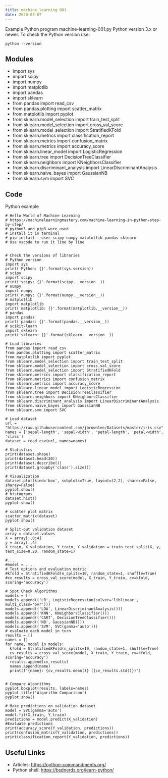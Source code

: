 ```yaml
---
title: machine learning 001
date: 2020-05-07
---
```

Example Python program machine-learning-001.py
Python version 3.x or newer.
To check the Python version use:

    python --version

## Modules

* import sys
* import scipy
* import numpy
* import matplotlib
* import pandas
* import sklearn
* from pandas import read_csv
* from pandas.plotting import scatter_matrix
* from matplotlib import pyplot
* from sklearn.model_selection import train_test_split
* from sklearn.model_selection import cross_val_score
* from sklearn.model_selection import StratifiedKFold
* from sklearn.metrics import classification_report
* from sklearn.metrics import confusion_matrix
* from sklearn.metrics import accuracy_score
* from sklearn.linear_model import LogisticRegression
* from sklearn.tree import DecisionTreeClassifier
* from sklearn.neighbors import KNeighborsClassifier
* from sklearn.discriminant_analysis import LinearDiscriminantAnalysis
* from sklearn.naive_bayes import GaussianNB
* from sklearn.svm import SVC

## Code

Python example

    # Hello World of Machine Learning
    # https://machinelearningmastery.com/machine-learning-in-python-step-by-step/
    # python3 and pip3 were used
    # install it in terminal
    # pip install --user scipy numpy matplotlib pandas sklearn
    # Use vscode to run it line by line
    
    
    # Check the versions of libraries 
    # Python version
    import sys
    print('Python: {}'.format(sys.version))
    # scipy
    import scipy
    print('scipy: {}'.format(scipy.__version__))
    # numpy
    import numpy
    print('numpy: {}'.format(numpy.__version__))
    # matplotlib
    import matplotlib
    print('matplotlib: {}'.format(matplotlib.__version__))
    # pandas
    import pandas
    print('pandas: {}'.format(pandas.__version__))
    # scikit-learn
    import sklearn
    print('sklearn: {}'.format(sklearn.__version__))
    
    # Load libraries
    from pandas import read_csv
    from pandas.plotting import scatter_matrix
    from matplotlib import pyplot
    from sklearn.model_selection import train_test_split
    from sklearn.model_selection import cross_val_score
    from sklearn.model_selection import StratifiedKFold
    from sklearn.metrics import classification_report
    from sklearn.metrics import confusion_matrix
    from sklearn.metrics import accuracy_score
    from sklearn.linear_model import LogisticRegression
    from sklearn.tree import DecisionTreeClassifier
    from sklearn.neighbors import KNeighborsClassifier
    from sklearn.discriminant_analysis import LinearDiscriminantAnalysis
    from sklearn.naive_bayes import GaussianNB
    from sklearn.svm import SVC
    
    # Load dataset
    url = "https://raw.githubusercontent.com/jbrownlee/Datasets/master/iris.csv"
    names = ['sepal-length', 'sepal-width', 'petal-length', 'petal-width', 'class']
    dataset = read_csv(url, names=names)
    
    # Statistics
    print(dataset.shape)
    print(dataset.head(20))
    print(dataset.describe())
    print(dataset.groupby('class').size())
    
    # Visualization
    dataset.plot(kind='box', subplots=True, layout=(2,2), sharex=False, sharey=False)
    pyplot.show()
    # histograms
    dataset.hist()
    pyplot.show()
    
    # scatter plot matrix
    scatter_matrix(dataset)
    pyplot.show()
    
    # Split-out validation dataset
    array = dataset.values
    X = array[:,0:4]
    y = array[:,4]
    X_train, X_validation, Y_train, Y_validation = train_test_split(X, y, test_size=0.20, random_state=1)
    
    #...
    #model = ...
    # Test options and evaluation metric
    #kfold = StratifiedKFold(n_splits=10, random_state=1, shuffle=True)
    #cv_results = cross_val_score(model, X_train, Y_train, cv=kfold, scoring='accuracy')
    
    # Spot Check Algorithms
    models = []
    models.append(('LR', LogisticRegression(solver='liblinear', multi_class='ovr')))
    models.append(('LDA', LinearDiscriminantAnalysis()))
    models.append(('KNN', KNeighborsClassifier()))
    models.append(('CART', DecisionTreeClassifier()))
    models.append(('NB', GaussianNB()))
    models.append(('SVM', SVC(gamma='auto')))
    # evaluate each model in turn
    results = []
    names = []
    for name, model in models:
      kfold = StratifiedKFold(n_splits=10, random_state=1, shuffle=True)
      cv_results = cross_val_score(model, X_train, Y_train, cv=kfold, scoring='accuracy')
      results.append(cv_results)
      names.append(name)
      print(f'{name}: {cv_results.mean()} ({cv_results.std()})')
    
    
    # Compare Algorithms
    pyplot.boxplot(results, labels=names)
    pyplot.title('Algorithm Comparison')
    pyplot.show()
    
    # Make predictions on validation dataset
    model = SVC(gamma='auto')
    model.fit(X_train, Y_train)
    predictions = model.predict(X_validation)
    #Evaluate predictions
    print(accuracy_score(Y_validation, predictions))
    print(confusion_matrix(Y_validation, predictions))
    print(classification_report(Y_validation, predictions))

## Useful Links

- Articles: https://python-commandments.org/
- Python shell: https://bsdnerds.org/learn-python/
